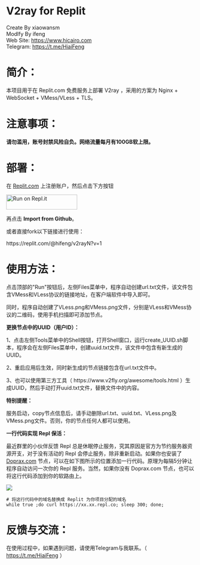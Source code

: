 # V2ray for Replit
Create By xiaowansm<br>
Modlfy By ifeng<br>
Web Site: https://www.hicairo.com <br>
Telegram: https://t.me/HiaiFeng <br>

# 简介：
本项目用于在 Replit.com 免费服务上部署 V2ray ，采用的方案为 Nginx + WebSocket + VMess/VLess + TLS。
# 注意事项：
<b>请勿滥用，账号封禁风险自负。网络流量每月有100GB软上限。</b>
# 部署：
在 <a href="https://replit.com">Replit.com</a> 上注册账户，然后点击下方按钮
<p><a href="https://repl.it/github/hiifeng/V2ray-for-Replit" rel="nofollow"><img alt="Run on Repl.it" src="https://camo.githubusercontent.com/8f3d0bdc332bfddbb9694b553bba8319754153b39f2efdf3c78b17fbbb6b7990/68747470733a2f2f7265706c2e69742f62616467652f6769746875622f616e6462727569626d2f7265616465722d7265706c6974" style="height: 40px; width: 190px; max-width: 100%;" data-canonical-src="https://repl.it/badge/github/andbruibm/reader-replit"></a></p>
<p>再点击 <b>Import from Github</b>。</p>

<p>或者直接fork以下链接进行使用：</p>
https://replit.com/@hifeng/v2rayN?v=1

# 使用方法：
<p>点击顶部的"Run"按钮后，左侧Files菜单中，程序自动创建url.txt文件，该文件包含VMess和VLess协议的链接地址，在客户端软件中导入即可。</p>
<p>同时，程序自动创建了VLess.png和VMess.png文件，分别是VLess和VMess协议的二维码，使用手机扫描即可添加节点。</p>

<p><b>更换节点中的UUID（用户ID）：</b></p>
<p>1、点击左侧Tools菜单中的Shell按钮，打开Shell窗口，运行create_UUID.sh脚本，程序会在左侧Files菜单中，创建uuid.txt文件，该文件中包含有新生成的UUID。</p>
<p>2、重启应用后生效，同时新生成的节点链接包含在url.txt文件中。</p>
<p>3、也可以使用第三方工具（ https://www.v2fly.org/awesome/tools.html ）生成UUID，然后手动打开uuid.txt文件，替换文件中的内容。</p>

<p><b>特别提醒：</b></p>
<p>服务启动，copy节点信息后，请手动删除url.txt、uuid.txt、VLess.png及VMess.png文件。否则，你的节点任何人都可以使用。</p>

<p><b>一行代码实现 Repl 保活：</b></p>
<p>最近群里的小伙伴反馈 Repl 总是休眠停止服务，究其原因是官方为节约服务器资源开支，对于没有活动的 Repl 会停止服务，除非重新启动。如果你也安装了 <a href="https://www.hicairo.com/post/55.html" target="_blank">Doprax.com</a> 节点，可以在如下图所示的位置添加一行代码。原理为每隔5分钟让程序自动访问一次你的 Repl 服务。当然，如果你没有 Doprax.com 节点，也可以将这行代码添加到你的软路由上。</p>
<img src="hhttps://www.hicairo.com/zb_users/upload/2022/12/202212291672276356316990.webp">
<pre class="notranslate"><code># 将这行代码中的域名替换成 Replit 为你项目分配的域名
while true ;do curl https://xx.xx.repl.co; sleep 300; done;
</code></pre>

# 反馈与交流：
在使用过程中，如果遇到问题，请使用Telegram与我联系。（ https://t.me/HiaiFeng ）

